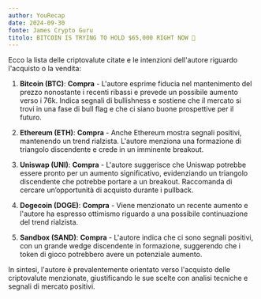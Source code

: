 ```yaml
---
author: YouRecap
date: 2024-09-30
fonte: James Crypto Guru
titolo: BITCOIN IS TRYING TO HOLD $65,000 RIGHT NOW 🚨
---
```


Ecco la lista delle criptovalute citate e le intenzioni dell'autore riguardo l'acquisto o la vendita:

1. **Bitcoin (BTC)**: **Compra** - L'autore esprime fiducia nel mantenimento del prezzo nonostante i recenti ribassi e prevede un possibile aumento verso i 76k. Indica segnali di bullishness e sostiene che il mercato si trovi in una fase di bull flag e che ci siano buone prospettive per il futuro.

2. **Ethereum (ETH)**: **Compra** - Anche Ethereum mostra segnali positivi, mantenendo un trend rialzista. L'autore menziona una formazione di triangolo discendente e crede in un imminente breakout.

3. **Uniswap (UNI)**: **Compra** - L'autore suggerisce che Uniswap potrebbe essere pronto per un aumento significativo, evidenziando un triangolo discendente che potrebbe portare a un breakout. Raccomanda di cercare un’opportunità di acquisto durante i pullback.

4. **Dogecoin (DOGE)**: **Compra** - Viene menzionato un recente aumento e l'autore ha espresso ottimismo riguardo a una possibile continuazione del trend rialzista.

5. **Sandbox (SAND)**: **Compra** - L'autore indica che ci sono segnali positivi, con un grande wedge discendente in formazione, suggerendo che i token di gioco potrebbero avere un potenziale aumento.

In sintesi, l'autore è prevalentemente orientato verso l'acquisto delle criptovalute menzionate, giustificando le sue scelte con analisi tecniche e segnali di mercato positivi.
